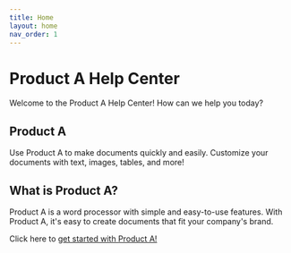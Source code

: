 ```yaml
---
title: Home
layout: home
nav_order: 1
---
```

# Product A Help Center

Welcome to the Product A Help Center!
How can we help you today?

## Product A

Use Product A to make documents quickly and easily. Customize your documents with text, images, tables, and more!

## What is Product A?

Product A is a word processor with simple and easy-to-use features. With Product A, it's easy to create documents that fit your company's brand.

Click here to [get started with Product A!](/portfoliotesting2/QuickStart/QuickStart)

